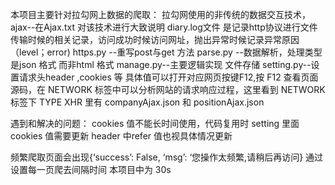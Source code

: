 本项目主要针对拉勾网上数据的爬取：
拉勾网使用的非传统的数据交互技术，ajax--在Ajax.txt 对该技术进行大致说明
diary.log文件 是记录http协议进行文件传输时候的相关记录，访问成功时候访问网址，抛出异常时候记录异常原因（level；error)
https.py --重写post与get 方法
parse.py --数据解析，处理类型是json 格式 而非html 格式
manage.py--主要逻辑实现 文件存储
setting.py--设置请求头header ,cookies 等 具体值可以打开对应网页按键F12,按 F12 查看页面源码，在 NETWORK 标签中可以分析网站的请求响应过程，这里看到 NETWORK 标签下 TYPE XHR 里有 companyAjax.json 和 positionAjax.json 

遇到和解决的问题：
cookies 值不能长时间使用，代码复用时 setting 里面cookies 值需要更新
header 中refer 值也视具体情况更新

频繁爬取页面会出现{‘success’: False, ‘msg’: ‘您操作太频繁,请稍后再访问} 通过设置每一页爬去间隔时间 本项目中为 30s